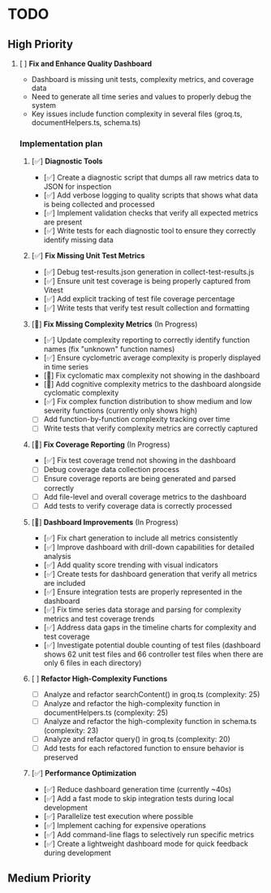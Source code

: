 # TODO

## High Priority
1. [ ] **Fix and Enhance Quality Dashboard**

    - Dashboard is missing unit tests, complexity metrics, and coverage data
    - Need to generate all time series and values to properly debug the system
    - Key issues include function complexity in several files (groq.ts, documentHelpers.ts, schema.ts)

    ### Implementation plan
    1. [✅] **Diagnostic Tools**
         - [✅] Create a diagnostic script that dumps all raw metrics data to JSON for inspection
         - [✅] Add verbose logging to quality scripts that shows what data is being collected and processed
         - [✅] Implement validation checks that verify all expected metrics are present
         - [✅] Write tests for each diagnostic tool to ensure they correctly identify missing data

    2. [✅] **Fix Missing Unit Test Metrics**
         - [✅] Debug test-results.json generation in collect-test-results.js
         - [✅] Ensure unit test coverage is being properly captured from Vitest
         - [✅] Add explicit tracking of test file coverage percentage
         - [✅] Write tests that verify test result collection and formatting

    3. [🔄] **Fix Missing Complexity Metrics** (In Progress)
         - [✅] Update complexity reporting to correctly identify function names (fix "unknown" function names)
         - [✅] Ensure cyclometric average complexity is properly displayed in time series
         - [🔄] Fix cyclomatic max complexity not showing in the dashboard
         - [🔄] Add cognitive complexity metrics to the dashboard alongside cyclomatic complexity
         - [✅] Fix complex function distribution to show medium and low severity functions (currently only shows high)
         - [ ] Add function-by-function complexity tracking over time
         - [ ] Write tests that verify complexity metrics are correctly captured

    4. [🔄] **Fix Coverage Reporting** (In Progress)
         - [✅] Fix test coverage trend not showing in the dashboard
         - [ ] Debug coverage data collection process
         - [ ] Ensure coverage reports are being generated and parsed correctly
         - [ ] Add file-level and overall coverage metrics to the dashboard
         - [ ] Add tests to verify coverage data is correctly processed

    5. [🔄] **Dashboard Improvements** (In Progress)
         - [✅] Fix chart generation to include all metrics consistently
         - [✅] Improve dashboard with drill-down capabilities for detailed analysis
         - [✅] Add quality score trending with visual indicators
         - [✅] Create tests for dashboard generation that verify all metrics are included
         - [✅] Ensure integration tests are properly represented in the dashboard
         - [✅] Fix time series data storage and parsing for complexity metrics and test coverage trends
         - [✅] Address data gaps in the timeline charts for complexity and test coverage
         - [✅] Investigate potential double counting of test files (dashboard shows 62 unit test files and 66 controller test files when there are only 6 files in each directory)

    6. [ ] **Refactor High-Complexity Functions**
         - [ ] Analyze and refactor searchContent() in groq.ts (complexity: 25)
         - [ ] Analyze and refactor the high-complexity function in documentHelpers.ts (complexity: 25)
         - [ ] Analyze and refactor the high-complexity function in schema.ts (complexity: 23)
         - [ ] Analyze and refactor query() in groq.ts (complexity: 20)
         - [ ] Add tests for each refactored function to ensure behavior is preserved

    7. [✅] **Performance Optimization**
         - [✅] Reduce dashboard generation time (currently ~40s)
         - [✅] Add a fast mode to skip integration tests during local development
         - [✅] Parallelize test execution where possible
         - [✅] Implement caching for expensive operations
         - [✅] Add command-line flags to selectively run specific metrics
         - [✅] Create a lightweight dashboard mode for quick feedback during development

## Medium Priority

